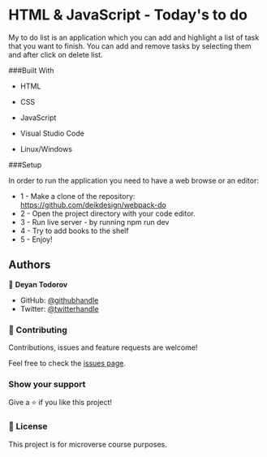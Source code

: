 # HTML & JavaScript - Today's to do

My to do list is an application which you can add and highlight a list of task that you want to finish. You can add and remove tasks by selecting them and after click on delete list.

###Built With

* HTML

* CSS

* JavaScript

* Visual Studio Code

* Linux/Windows


###Setup

In order to run the application you need to have a web browse or an editor:

* 1 - Make a clone of the repository: https://github.com/deikdesign/webpack-do
* 2 - Open the project directory with your code editor.
* 3 - Run live server - by running npm run dev
* 4 - Try to add books to the shelf
* 5 - Enjoy!


## Authors

👤 **Deyan Todorov**

- GitHub: [@githubhandle](https://github.com/deikdesign)
- Twitter: [@twitterhandle](https://twitter.com/deikdesign)



### 🤝 Contributing

Contributions, issues and feature requests are welcome!

Feel free to check the [issues page](issues/).

### Show your support

Give a ⭐️ if you like this project!


### 📝 License

This project is for microverse course purposes.
